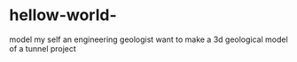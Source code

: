 # hellow-world-
model
my self an engineering geologist
want to make a 3d geological model of a tunnel project
